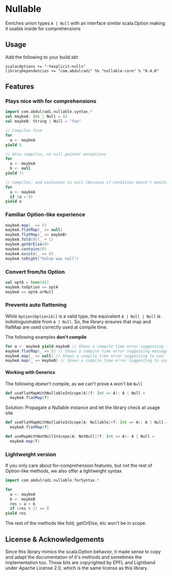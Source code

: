# Nullable

Enriches union types `A | Null` with an interface similar scala.Option making it usable inside for comprehensions

## Usage
Add the following to your build.sbt
```
scalacOptions += "-Yexplicit-nulls"
libraryDependencies += "com.abdulradi" %% "nullable-core" % "0.4.0"
```

## Features
### Plays nice with for comprehensions

``` scala
import com.abdulradi.nullable.syntax.*
val maybeA: Int | Null = 42
val maybeB: String | Null = "foo"

// Compiles fine
for 
  a <- maybeA 
yield 5

// Also compiles, no null pointer exceptions
for 
  a <- maybeA 
  b <- null
yield ()

// Compiles, and evaluates to null (because if condition doesn't match)
for 
  a <- maybeA 
  if (a < 0)
yield a
```

### Familiar Option-like experience

``` scala
maybeA.map(_ => 5)
maybeA.flatMap(_ => null)
maybeA.flatMap(_ => maybeB)
maybeA.fold(0)(_ + 1)
maybeA.getOrElse(0)
maybeA.contains(0)
maybeA.exists(_ == 0)
maybeA.toRight("Value was null")
```

### Convert from/to Option

``` scala
val optA = Some(42)
maybeA.toOption == optA
maybeA == optA.orNull
```

### Prevents auto flattening
While `Option[Option[A]]` is a valid type, the equivalent `A | Null | Null` is indistinguishable from `A | Null`. So, the library ensures that map and flatMap are used correctly used at compile time. 

The following examples **don't compile**

``` scala
for a <- maybeA yield maybeB // Shows a compile time error suggesting to use flatMap instead
maybeA.flatMap(_ => 5) // Shows a compile time error suggesting message to use map instead
maybeA.map(_ => null) // Shows a compile time error suggesting to use flatMap instead
maybeA.map(_ => maybeB) // Shows a compile time error suggesting to use flatMap instead
```

#### Working with Generics

The following doesn't compile, as we can't prove `A` won't be `Null`

``` scala
def useFlatMapWithNullableInScope[A](f: Int => A): A | Null = 
  maybeA.flatMap(f)
```

Solution: Propagate a Nullable instance and let the library check at usage site

``` scala
def useFlatMapWithNullableInScope[A: Nullable](f: Int => A): A | Null = 
  maybeA.flatMap(f)

def useMapWithNotNullInScope[A: NotNull](f: Int => A): A | Null = 
  maybeA.map(f)
```

### Lightweight version
If you only care about for-comprehension features, but not the rest of Option-like methods, we also offer a lightweight syntax
```scala
import com.abdulradi.nullable.forSyntax.*

for 
  a <- maybeA
  b <- maybeB
  res = a + b
  if (res % 2) == 0
yield res
```
The rest of the methods like fold, getOrElse, etc won't be in scope.


## License & Acknowledgements

Since this library mimics the scala.Option behavior, it made sense to copy and adapt the documentation of it's methods and sometimes the implementation too. Those bits are copyrighted by EPFL and Lightbend under Apache License 2.0, which is the same license as this library.
